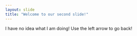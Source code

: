 ```yaml
---
layout: slide
title: "Welcome to our second slide!"
---
```

I have no idea what I am doing!
Use the left arrow to go back!
